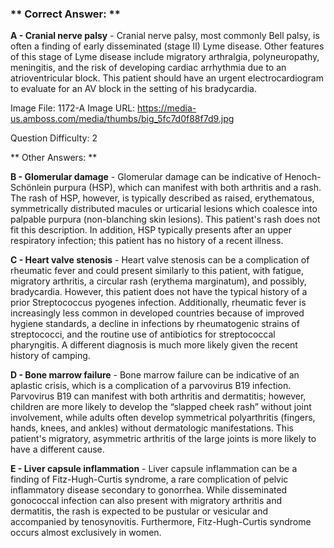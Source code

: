 ### ** Correct Answer: **

**A - Cranial nerve palsy** - Cranial nerve palsy, most commonly Bell palsy, is often a finding of early disseminated (stage II) Lyme disease. Other features of this stage of Lyme disease include migratory arthralgia, polyneuropathy, meningitis, and the risk of developing cardiac arrhythmia due to an atrioventricular block. This patient should have an urgent electrocardiogram to evaluate for an AV block in the setting of his bradycardia.

Image File: 1172-A
Image URL: https://media-us.amboss.com/media/thumbs/big_5fc7d0f88f7d9.jpg

Question Difficulty: 2

** Other Answers: **

**B - Glomerular damage** - Glomerular damage can be indicative of Henoch-Schönlein purpura (HSP), which can manifest with both arthritis and a rash. The rash of HSP, however, is typically described as raised, erythematous, symmetrically distributed macules or urticarial lesions which coalesce into palpable purpura (non-blanching skin lesions). This patient's rash does not fit this description. In addition, HSP typically presents after an upper respiratory infection; this patient has no history of a recent illness.

**C - Heart valve stenosis** - Heart valve stenosis can be a complication of rheumatic fever and could present similarly to this patient, with fatigue, migratory arthritis, a circular rash (erythema marginatum), and possibly, bradycardia. However, this patient does not have the typical history of a prior Streptococcus pyogenes infection. Additionally, rheumatic fever is increasingly less common in developed countries because of improved hygiene standards, a decline in infections by rheumatogenic strains of streptococci, and the routine use of antibiotics for streptococcal pharyngitis. A different diagnosis is much more likely given the recent history of camping.

**D - Bone marrow failure** - Bone marrow failure can be indicative of an aplastic crisis, which is a complication of a parvovirus B19 infection. Parvovirus B19 can manifest with both arthritis and dermatitis; however, children are more likely to develop the “slapped cheek rash” without joint involvement, while adults often develop symmetrical polyarthritis (fingers, hands, knees, and ankles) without dermatologic manifestations. This patient's migratory, asymmetric arthritis of the large joints is more likely to have a different cause.

**E - Liver capsule inflammation** - Liver capsule inflammation can be a finding of Fitz-Hugh-Curtis syndrome, a rare complication of pelvic inflammatory disease secondary to gonorrhea. While disseminated gonococcal infection can also present with migratory arthritis and dermatitis, the rash is expected to be pustular or vesicular and accompanied by tenosynovitis. Furthermore, Fitz-Hugh-Curtis syndrome occurs almost exclusively in women.

